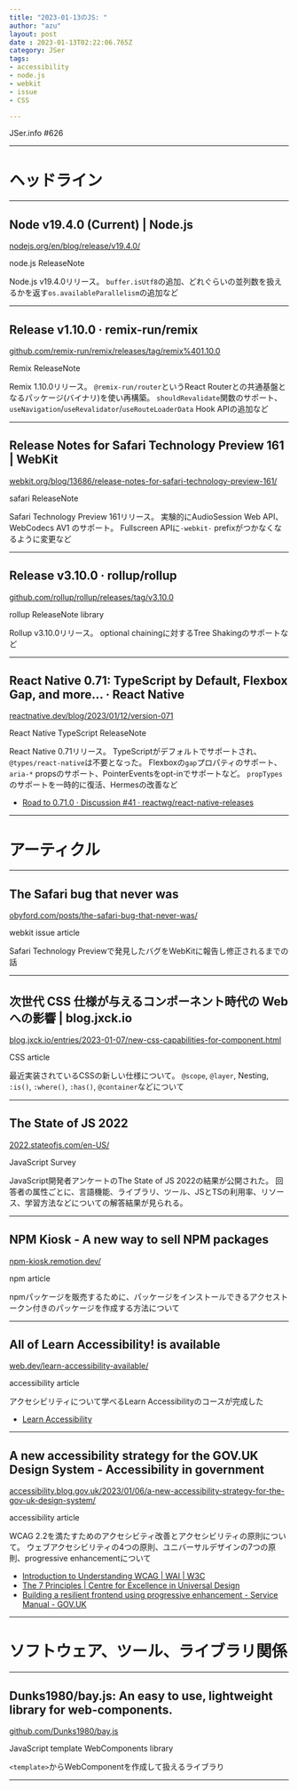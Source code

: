 ```yaml
---
title: "2023-01-13のJS: "
author: "azu"
layout: post
date : 2023-01-13T02:22:06.765Z
category: JSer
tags:
- accessibility
- node.js
- webkit
- issue
- CSS

---
```


JSer.info #626

----

<h1 class="site-genre">ヘッドライン</h1>

----

## Node v19.4.0 (Current) | Node.js
[nodejs.org/en/blog/release/v19.4.0/](https://nodejs.org/en/blog/release/v19.4.0/ "Node v19.4.0 (Current) | Node.js")
<p class="jser-tags jser-tag-icon"><span class="jser-tag">node.js</span> <span class="jser-tag">ReleaseNote</span></p>

Node.js v19.4.0リリース。
`buffer.isUtf8`の追加、どれぐらいの並列数を扱えるかを返す`os.availableParallelism`の追加など


----

## Release v1.10.0 · remix-run/remix
[github.com/remix-run/remix/releases/tag/remix%401.10.0](https://github.com/remix-run/remix/releases/tag/remix%401.10.0 "Release v1.10.0 · remix-run/remix")
<p class="jser-tags jser-tag-icon"><span class="jser-tag">Remix</span> <span class="jser-tag">ReleaseNote</span></p>

Remix 1.10.0リリース。
`@remix-run/router`というReact Routerとの共通基盤となるパッケージ(バイナリ)を使い再構築。
`shouldRevalidate`関数のサポート、`useNavigation`/`useRevalidator`/`useRouteLoaderData` Hook APIの追加など


----

## Release Notes for Safari Technology Preview 161 | WebKit
[webkit.org/blog/13686/release-notes-for-safari-technology-preview-161/](https://webkit.org/blog/13686/release-notes-for-safari-technology-preview-161/ "Release Notes for Safari Technology Preview 161 | WebKit")
<p class="jser-tags jser-tag-icon"><span class="jser-tag">safari</span> <span class="jser-tag">ReleaseNote</span></p>

Safari Technology Preview 161リリース。
実験的にAudioSession Web API、WebCodecs AV1 のサポート。
Fullscreen APIに`-webkit-` prefixがつかなくなるように変更など


----

## Release v3.10.0 · rollup/rollup
[github.com/rollup/rollup/releases/tag/v3.10.0](https://github.com/rollup/rollup/releases/tag/v3.10.0 "Release v3.10.0 · rollup/rollup")
<p class="jser-tags jser-tag-icon"><span class="jser-tag">rollup</span> <span class="jser-tag">ReleaseNote</span> <span class="jser-tag">library</span></p>

Rollup v3.10.0リリース。
optional chainingに対するTree Shakingのサポートなど


----

## React Native 0.71: TypeScript by Default, Flexbox Gap, and more... · React Native
[reactnative.dev/blog/2023/01/12/version-071](https://reactnative.dev/blog/2023/01/12/version-071 "React Native 0.71: TypeScript by Default, Flexbox Gap, and more... · React Native")
<p class="jser-tags jser-tag-icon"><span class="jser-tag">React</span> <span class="jser-tag">Native</span> <span class="jser-tag">TypeScript</span> <span class="jser-tag">ReleaseNote</span></p>

React Native 0.71リリース。
TypeScriptがデフォルトでサポートされ、`@types/react-native`は不要となった。
Flexboxの`gap`プロパティのサポート、`aria-*` propsのサポート、PointerEventsをopt-inでサポートなど。
`propTypes`のサポートを一時的に復活、Hermesの改善など

- [Road to 0.71.0 · Discussion #41 · reactwg/react-native-releases](https://github.com/reactwg/react-native-releases/discussions/41#discussioncomment-4089256 "Road to 0.71.0 · Discussion #41 · reactwg/react-native-releases")

----
<h1 class="site-genre">アーティクル</h1>

----

## The Safari bug that never was
[obyford.com/posts/the-safari-bug-that-never-was/](https://obyford.com/posts/the-safari-bug-that-never-was/ "The Safari bug that never was")
<p class="jser-tags jser-tag-icon"><span class="jser-tag">webkit</span> <span class="jser-tag">issue</span> <span class="jser-tag">article</span></p>

Safari Technology Previewで発見したバグをWebKitに報告し修正されるまでの話


----

## 次世代 CSS 仕様が与えるコンポーネント時代の Web への影響 | blog.jxck.io
[blog.jxck.io/entries/2023-01-07/new-css-capabilities-for-component.html](https://blog.jxck.io/entries/2023-01-07/new-css-capabilities-for-component.html "次世代 CSS 仕様が与えるコンポーネント時代の Web への影響 | blog.jxck.io")
<p class="jser-tags jser-tag-icon"><span class="jser-tag">CSS</span> <span class="jser-tag">article</span></p>

最近実装されているCSSの新しい仕様について。
`@scope`, `@layer`, Nesting, `:is()`, `:where()`, `:has()`, `@container`などについて


----

## The State of JS 2022
[2022.stateofjs.com/en-US/](https://2022.stateofjs.com/en-US/ "The State of JS 2022")
<p class="jser-tags jser-tag-icon"><span class="jser-tag">JavaScript</span> <span class="jser-tag">Survey</span></p>

JavaScript開発者アンケートのThe State of JS 2022の結果が公開された。
回答者の属性ごとに、言語機能、ライブラリ、ツール、JSとTSの利用率、リソース、学習方法などについての解答結果が見られる。


----

## NPM Kiosk - A new way to sell NPM packages
[npm-kiosk.remotion.dev/](https://npm-kiosk.remotion.dev/ "NPM Kiosk - A new way to sell NPM packages")
<p class="jser-tags jser-tag-icon"><span class="jser-tag">npm</span> <span class="jser-tag">article</span></p>

npmパッケージを販売するために、パッケージをインストールできるアクセストークン付きのパッケージを作成する方法について


----

## All of Learn Accessibility! is available
[web.dev/learn-accessibility-available/](https://web.dev/learn-accessibility-available/ "All of Learn Accessibility! is available")
<p class="jser-tags jser-tag-icon"><span class="jser-tag">accessibility</span> <span class="jser-tag">article</span></p>

アクセシビリティについて学べるLearn Accessibilityのコースが完成した

- [Learn Accessibility](https://web.dev/learn/accessibility/ "Learn Accessibility")

----

## A new accessibility strategy for the GOV.UK Design System - Accessibility in government
[accessibility.blog.gov.uk/2023/01/06/a-new-accessibility-strategy-for-the-gov-uk-design-system/](https://accessibility.blog.gov.uk/2023/01/06/a-new-accessibility-strategy-for-the-gov-uk-design-system/ "A new accessibility strategy for the GOV.UK Design System - Accessibility in government")
<p class="jser-tags jser-tag-icon"><span class="jser-tag">accessibility</span> <span class="jser-tag">article</span></p>

WCAG 2.2を満たすためのアクセシビティ改善とアクセシビリティの原則について。
ウェブアクセシビリティの4つの原則、ユニバーサルデザインの7つの原則、progressive enhancementについて

- [Introduction to Understanding WCAG | WAI | W3C](https://www.w3.org/WAI/WCAG21/Understanding/intro#understanding-the-four-principles-of-accessibility "Introduction to Understanding WCAG | WAI | W3C")
- [The 7 Principles | Centre for Excellence in Universal Design](https://universaldesign.ie/What-is-Universal-Design/The-7-Principles/ "The 7 Principles | Centre for Excellence in Universal Design")
- [Building a resilient frontend using progressive enhancement - Service Manual - GOV.UK](https://www.gov.uk/service-manual/technology/using-progressive-enhancement "Building a resilient frontend using progressive enhancement - Service Manual - GOV.UK")

----
<h1 class="site-genre">ソフトウェア、ツール、ライブラリ関係</h1>

----

## Dunks1980/bay.js: An easy to use, lightweight library for web-components.
[github.com/Dunks1980/bay.js](https://github.com/Dunks1980/bay.js "Dunks1980/bay.js: An easy to use, lightweight library for web-components.")
<p class="jser-tags jser-tag-icon"><span class="jser-tag">JavaScript</span> <span class="jser-tag">template</span> <span class="jser-tag">WebComponents</span> <span class="jser-tag">library</span></p>

`<template>`からWebComponentを作成して扱えるライブラり


----
